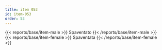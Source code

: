 ```yaml
---
title: item 053
id: item-053
order: 53
---
```

{{< reports/base/item-male >}}
  Spaventato
{{< /reports/base/item-male >}}
{{< reports/base/item-female >}}
  Spaventata
{{< /reports/base/item-female >}}